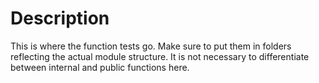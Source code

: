 # Description
This is where the function tests go.
Make sure to put them in folders reflecting the actual module structure.
It is not necessary to differentiate between internal and public functions here.